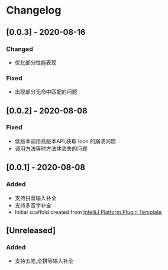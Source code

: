 <!-- Keep a Changelog guide -> https://keepachangelog.com -->

# Changelog

## [0.0.3] - 2020-08-16
### Changed
- 优化部分性能表现
### Fixed
- 出现部分无命中匹配的问题

## [0.0.2] - 2020-08-08
### Fixed
- 低版本调用高版本API,获取 Icon 的崩溃问题
- 调用方法等时方法体丢失的问题


## [0.0.1] - 2020-08-08
### Added
- 支持拼音输入补全
- 支持多音字补全
- Initial scaffold created from [IntelliJ Platform Plugin Template](https://github.com/JetBrains/intellij-platform-plugin-template)


## [Unreleased]
### Added
- 支持五笔,全拼等输入补全
